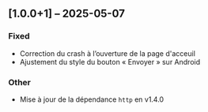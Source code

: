 ## [1.0.0+1] – 2025-05-07

### Fixed
- Correction du crash à l’ouverture de la page d'acceuil
- Ajustement du style du bouton « Envoyer » sur Android

### Other
- Mise à jour de la dépendance `http` en v1.4.0
